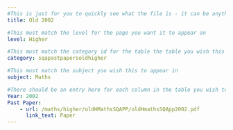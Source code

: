 ```yaml
---
#This is just for you to quickly see what the file is - it can be anything you want
title: Old 2002

#This must match the level for the page you want it to appear on
level: Higher

#This must match the category id for the table the table you wish this to appear in
category: sqapastpapersoldhigher

#This must match the subject you wish this to appear in
subject: Maths

#There should be an entry here for each column in the table you wish to populate:
Year: 2002
Past Paper:
    - url: /maths/higher/oldHMathsSQAPP/oldHmathsSQApp2002.pdf
      link_text: Paper
---
```


